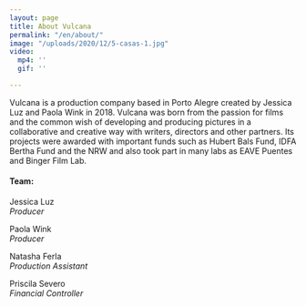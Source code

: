 ```yaml
---
layout: page
title: About Vulcana
permalink: "/en/about/"
image: "/uploads/2020/12/5-casas-1.jpg"
video:
  mp4: ''
  gif: ''

---
```

Vulcana is a production company based in Porto Alegre created by Jessica Luz and Paola Wink in 2018. Vulcana was born from the passion for films and the common wish of developing and producing pictures in a collaborative and creative way with writers, directors and other partners. Its projects were awarded with important funds such as Hubert Bals Fund, IDFA Bertha Fund and the NRW and also took part in many labs as EAVE Puentes and Binger Film Lab.

<div class="team-info" markdown="1">

#### Team:

Jessica Luz  
_Producer_

Paola Wink  
_Producer_

Natasha Ferla  
_Production Assistant_

Priscila Severo  
_Financial Controller_
</div>